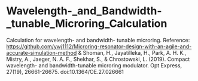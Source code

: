 # Wavelength-_and_Bandwidth-_tunable_Microring_Calculation
 Calculation for wavelength- and bandwidth- tunable microring. Reference:  https://github.com/ywj1112/Microring-resonator-design-with-an-agile-and-accurate-simulation-method & Shoman, H., Jayatilleka, H., Park, A. H. K., Mistry, A., Jaeger, N. A. F., Shekhar, S., & Chrostowski, L. (2019). Compact wavelength- and bandwidth-tunable microring modulator. Opt Express, 27(19), 26661-26675. doi:10.1364/OE.27.026661 
